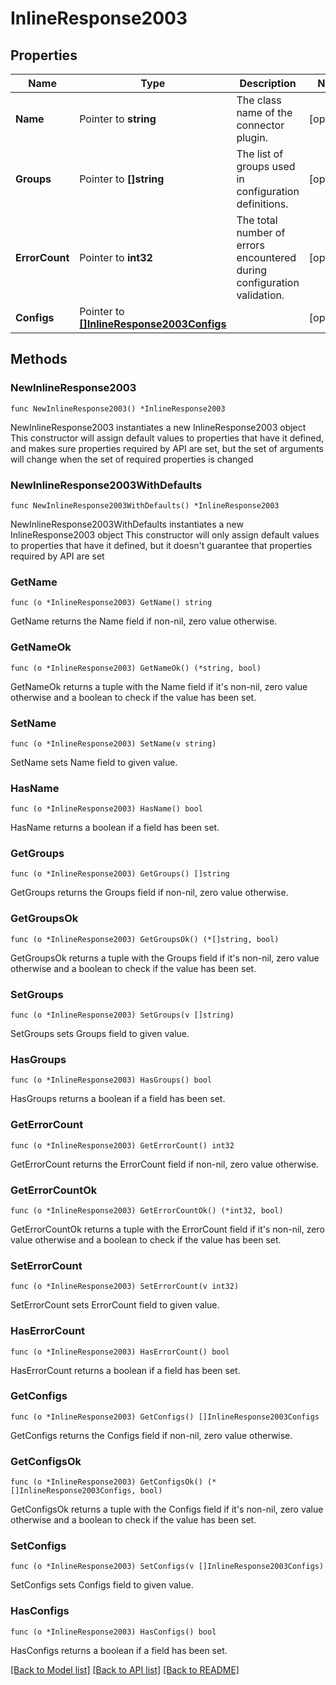 # InlineResponse2003

## Properties

Name | Type | Description | Notes
------------ | ------------- | ------------- | -------------
**Name** | Pointer to **string** | The class name of the connector plugin. | [optional] 
**Groups** | Pointer to **[]string** | The list of groups used in configuration definitions. | [optional] 
**ErrorCount** | Pointer to **int32** | The total number of errors encountered during configuration validation. | [optional] 
**Configs** | Pointer to [**[]InlineResponse2003Configs**](InlineResponse2003Configs.md) |  | [optional] 

## Methods

### NewInlineResponse2003

`func NewInlineResponse2003() *InlineResponse2003`

NewInlineResponse2003 instantiates a new InlineResponse2003 object
This constructor will assign default values to properties that have it defined,
and makes sure properties required by API are set, but the set of arguments
will change when the set of required properties is changed

### NewInlineResponse2003WithDefaults

`func NewInlineResponse2003WithDefaults() *InlineResponse2003`

NewInlineResponse2003WithDefaults instantiates a new InlineResponse2003 object
This constructor will only assign default values to properties that have it defined,
but it doesn't guarantee that properties required by API are set

### GetName

`func (o *InlineResponse2003) GetName() string`

GetName returns the Name field if non-nil, zero value otherwise.

### GetNameOk

`func (o *InlineResponse2003) GetNameOk() (*string, bool)`

GetNameOk returns a tuple with the Name field if it's non-nil, zero value otherwise
and a boolean to check if the value has been set.

### SetName

`func (o *InlineResponse2003) SetName(v string)`

SetName sets Name field to given value.

### HasName

`func (o *InlineResponse2003) HasName() bool`

HasName returns a boolean if a field has been set.

### GetGroups

`func (o *InlineResponse2003) GetGroups() []string`

GetGroups returns the Groups field if non-nil, zero value otherwise.

### GetGroupsOk

`func (o *InlineResponse2003) GetGroupsOk() (*[]string, bool)`

GetGroupsOk returns a tuple with the Groups field if it's non-nil, zero value otherwise
and a boolean to check if the value has been set.

### SetGroups

`func (o *InlineResponse2003) SetGroups(v []string)`

SetGroups sets Groups field to given value.

### HasGroups

`func (o *InlineResponse2003) HasGroups() bool`

HasGroups returns a boolean if a field has been set.

### GetErrorCount

`func (o *InlineResponse2003) GetErrorCount() int32`

GetErrorCount returns the ErrorCount field if non-nil, zero value otherwise.

### GetErrorCountOk

`func (o *InlineResponse2003) GetErrorCountOk() (*int32, bool)`

GetErrorCountOk returns a tuple with the ErrorCount field if it's non-nil, zero value otherwise
and a boolean to check if the value has been set.

### SetErrorCount

`func (o *InlineResponse2003) SetErrorCount(v int32)`

SetErrorCount sets ErrorCount field to given value.

### HasErrorCount

`func (o *InlineResponse2003) HasErrorCount() bool`

HasErrorCount returns a boolean if a field has been set.

### GetConfigs

`func (o *InlineResponse2003) GetConfigs() []InlineResponse2003Configs`

GetConfigs returns the Configs field if non-nil, zero value otherwise.

### GetConfigsOk

`func (o *InlineResponse2003) GetConfigsOk() (*[]InlineResponse2003Configs, bool)`

GetConfigsOk returns a tuple with the Configs field if it's non-nil, zero value otherwise
and a boolean to check if the value has been set.

### SetConfigs

`func (o *InlineResponse2003) SetConfigs(v []InlineResponse2003Configs)`

SetConfigs sets Configs field to given value.

### HasConfigs

`func (o *InlineResponse2003) HasConfigs() bool`

HasConfigs returns a boolean if a field has been set.


[[Back to Model list]](../README.md#documentation-for-models) [[Back to API list]](../README.md#documentation-for-api-endpoints) [[Back to README]](../README.md)


